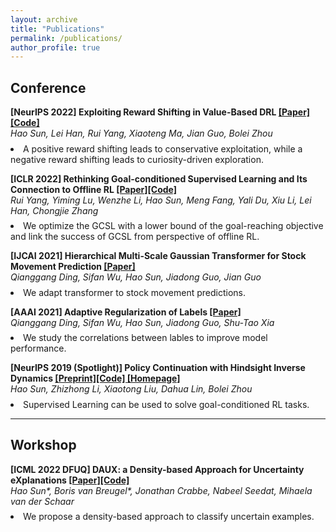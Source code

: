 ```yaml
---
layout: archive
title: "Publications"
permalink: /publications/
author_profile: true
---
```

<!-- {% if author.googlescholar %}
  You can also find my articles on <u><a href="{{author.googlescholar}}">my Google Scholar profile</a>.</u>
{% endif %} -->

<!-- {% include base_path %} -->
<!-- *: corresponding author -->


## Conference

<!-- <div class="content anchor" id="research"><h3>Research Work</h3> <h5>* denotes equal contribution</h5> -->

  <!-- <table bordercolor="white" bordercolordark="white" bordercolorlight="white" cellpadding="0" cellspacing="0" height="45" bgcolor="white"> -->
<tbody>
<tr valign="baseline">
<td width="90">
<!-- <p align="center" style="margin-top:7mm; margin-right:2mm; margin-bottom:0; margin-left:0;" class=""><a target="_blank"><img src="../images/cambridge.png" width="45" border="0"></a></p> -->
</td>
<td valign="middle"><p style="margin-top:0; margin-right:0; margin-bottom:2mm;">
<span style="font-weight: bold;">[NeurIPS 2022] Exploiting Reward Shifting in Value-Based DRL <a href="https://arxiv.org/abs/2209.07288">[Paper]</a><a href="https://github.com/2Groza/RewardShifting">[Code] </a>
<!-- <a href='https://sites.google.com/view/neurips2019pchid/'> [Homepage]</a> -->
</span>
<br>
<span style="font-style: italic;"> Hao Sun, Lei Han, Rui Yang, Xiaoteng Ma, Jian Guo, Bolei Zhou
<!-- </span> &nbsp; <a href="http://www.ie.cuhk.edu.hk/main/index.shtml">Department of Information Engineering</a>, The Chinese University of Hong Kong, Hong Kong S.A.R. -->
<li> A positive reward shifting leads to conservative exploitation, while a negative reward shifting leads to curiosity-driven exploration. <br>
</li>
<p>

<!--  -->


<tbody>
<tr valign="baseline">
<td width="90">
  <!-- <p align="center" style="margin-top:7mm; margin-right:2mm; margin-bottom:0; margin-left:0;" class=""><a target="_blank"><img src="../cambridge.png" width="45" border="0"></a></p> -->
</td>
<td valign="middle"><p style="margin-top:0; margin-right:0; margin-bottom:2mm;">
  <span style="font-weight: bold;">[ICLR 2022] Rethinking Goal-conditioned Supervised Learning and Its Connection to Offline RL <a href="https://arxiv.org/abs/2202.04478">[Paper]</a><a href="https://github.com/YangRui2015/AWGCSL">[Code] </a>
    <!-- <a href='https://sites.google.com/view/neurips2019pchid/'> [Homepage]</a> -->
  </span>
  <br>
  <span style="font-style: italic;"> Rui Yang, Yiming Lu, Wenzhe Li, Hao Sun, Meng Fang, Yali Du, Xiu Li, Lei Han, Chongjie Zhang
  <!-- </span> &nbsp; <a href="http://www.ie.cuhk.edu.hk/main/index.shtml">Department of Information Engineering</a>, The Chinese University of Hong Kong, Hong Kong S.A.R. -->
<li> We optimize the GCSL with a lower bound of the goal-reaching objective and link the success of GCSL from perspective of offline RL. <br>
</li>
<p>
<!--  -->


<tbody>
<tr valign="baseline">
<td width="90">
<!-- <p align="center" style="margin-top:7mm; margin-right:2mm; margin-bottom:0; margin-left:0;" class=""><a target="_blank"><img src="../images/cuhk.png" width="45" border="0"></a></p> -->
</td>
<td valign="middle"><p style="margin-top:0; margin-right:0; margin-bottom:2mm;">
<span style="font-weight: bold;">[IJCAI 2021] Hierarchical Multi-Scale Gaussian Transformer for Stock Movement Prediction <a href="https://www.ijcai.org/proceedings/2020/0640.pdf">[Paper]</a>
  <!-- <a href='https://sites.google.com/view/neurips2019pchid/'> [Homepage]</a> -->
</span>
<br>
<span style="font-style: italic;"> Qianggang Ding, Sifan Wu, Hao Sun, Jiadong Guo, Jian Guo
<!-- </span> &nbsp; <a href="http://www.ie.cuhk.edu.hk/main/index.shtml">Department of Information Engineering</a>, The Chinese University of Hong Kong, Hong Kong S.A.R. -->
<li> We adapt transformer to stock movement predictions. <br>
</li>
<p>
<!--  -->


<tbody>
<tr valign="baseline">
<td width="90">
<!-- <p align="center" style="margin-top:7mm; margin-right:2mm; margin-bottom:0; margin-left:0;" class=""><a target="_blank"><img src="../images/cuhk.png" width="45" border="0"></a></p> -->
</td>
<td valign="middle"><p style="margin-top:0; margin-right:0; margin-bottom:2mm;">
<span style="font-weight: bold;">[AAAI 2021] Adaptive Regularization of Labels <a href="https://arxiv.org/abs/1908.05474">[Paper]</a>
  <!-- <a href='https://sites.google.com/view/neurips2019pchid/'> [Homepage]</a> -->
</span>
<br>
<span style="font-style: italic;"> Qianggang Ding, Sifan Wu, Hao Sun, Jiadong Guo, Shu-Tao Xia
<!-- </span> &nbsp; <a href="http://www.ie.cuhk.edu.hk/main/index.shtml">Department of Information Engineering</a>, The Chinese University of Hong Kong, Hong Kong S.A.R. -->
<li> We study the correlations between lables to improve model performance. <br>
</li>
<p>
<!--  -->

<tbody>
<tr valign="baseline">
<td width="90">
<!-- <p align="center" style="margin-top:7mm; margin-right:2mm; margin-bottom:0; margin-left:0;" class=""><a target="_blank"><img src="../images/cuhk.png" width="45" border="0"></a></p> -->
</td>
<td valign="middle"><p style="margin-top:0; margin-right:0; margin-bottom:2mm;">
<span style="font-weight: bold;">[NeurIPS 2019 (Spotlight)] Policy Continuation with Hindsight Inverse Dynamics <a href="https://arxiv.org/abs/1910.14055">[Preprint]</a><a href="https://github.com/2Groza/PCHID_code">[Code] </a> <a href='https://sites.google.com/view/neurips2019pchid/'> [Homepage]</a>
</span>
<br>
<span style="font-style: italic;"> Hao Sun, Zhizhong Li, Xiaotong Liu, Dahua Lin, Bolei Zhou
<!-- </span> &nbsp; <a href="http://www.ie.cuhk.edu.hk/main/index.shtml">Department of Information Engineering</a>, The Chinese University of Hong Kong, Hong Kong S.A.R. -->
<li> Supervised Learning can be used to solve goal-conditioned RL tasks. <br>
</li>
<p>
<!--  -->

<!--
{% for post in site.publications reversed %} {% include archive-single-cv.html %} {% endfor %} -->

<!--  -->

----


<!-- asdfads -->
## Workshop

<!--  -->
 <!-- <table bordercolor="white" bordercolordark="white" bordercolorlight="white" cellpadding="0" cellspacing="0" height="45" bgcolor="white"> -->

<tbody>
<tr valign="baseline">
<td width="90">
<!-- <p align="center" style="margin-top:7mm; margin-right:2mm; margin-bottom:0; margin-left:0;" class=""><a target="_blank"><img src="../images/cambridge.png" width="45" border="0"></a></p> -->
</td>
<td valign="middle"><p style="margin-top:0; margin-right:0; margin-bottom:2mm;">
<span style="font-weight: bold;">[ICML 2022 DFUQ] DAUX: a Density-based Approach for Uncertainty eXplanations <a href="https://arxiv.org/abs/2207.05161">[Paper]</a><a href="https://anonymous.4open.science/r/DAUX-CBBF">[Code] </a>
<!-- <a href='https://sites.google.com/view/neurips2019pchid/'> [Homepage]</a> -->
</span>
<br>
<span style="font-style: italic;"> Hao Sun*, Boris van Breugel*, Jonathan Crabbe, Nabeel Seedat, Mihaela van der Schaar
<!-- </span> &nbsp; <a href="http://www.ie.cuhk.edu.hk/main/index.shtml">Department of Information Engineering</a>, The Chinese University of Hong Kong, Hong Kong S.A.R. -->
<li> We propose a density-based approach to classify uncertain examples. <br>
</li>
<p>
<!--  -->


<!-- {% for post in site.preprints reversed %} {% include archive-single-cv.html %} {% endfor %} -->

<!-- {% for post in site.publications reversed %}
  {% include archive-single.html %}
{% endfor %} -->
